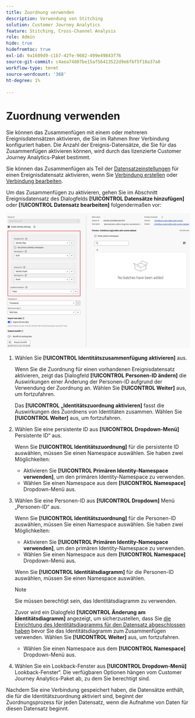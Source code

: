 ```yaml
---
title: Zuordnung verwenden
description: Verwendung von Stitching
solution: Customer Journey Analytics
feature: Stitching, Cross-Channel Analysis
role: Admin
hide: true
hidefromtoc: true
exl-id: 9a1689d9-c1b7-42fe-9682-499e49843f76
source-git-commit: c4aea74807be15af56413522d9e6fbf5f18a37a0
workflow-type: tm+mt
source-wordcount: '368'
ht-degree: 1%

---
```


# Zuordnung verwenden

Sie können das Zusammenfügen mit einem oder mehreren Ereignisdatensätzen aktivieren, die Sie im Rahmen Ihrer Verbindung konfiguriert haben. Die Anzahl der Ereignis-Datensätze, die Sie für das Zusammenfügen aktivieren können, wird durch das lizenzierte Customer Journey Analytics-Paket bestimmt.

Sie können das Zusammenfügen als Teil der [Datensatzeinstellungen](/help/connections/create-connection.md#dataset-settings) für einen Ereignisdatensatz aktivieren, wenn Sie [Verbindung erstellen](/help/connections/create-connection.md) oder [Verbindung bearbeiten](/help/connections/manage-connections.md#edit-a-connection).

Um das Zusammenfügen zu aktivieren, gehen Sie im Abschnitt Ereignisdatensatz des Dialogfelds **[!UICONTROL Datensätze hinzufügen]** oder **[!UICONTROL Datensatz bearbeiten]** folgendermaßen vor:

![Optionen für die Identitätszuordnung beim Aktivieren der Identitätszuordnung](assets/identity-stitching-ui.png)

1. Wählen Sie **[!UICONTROL Identitätszusammenfügung aktivieren]** aus.

   Wenn Sie die Zuordnung für einen vorhandenen Ereignisdatensatz aktivieren, zeigt das Dialogfeld **[!UICONTROL Personen-ID ändern]** die Auswirkungen einer Änderung der Personen-ID aufgrund der Verwendung der Zuordnung an. Wählen Sie **[!UICONTROL Weiter]** aus, um fortzufahren.

   Das **[!UICONTROL „Identitätszuordnung aktivieren]** fasst die Auswirkungen des Zuordnens von Identitäten zusammen. Wählen Sie **[!UICONTROL Weiter]** aus, um fortzufahren.

1. Wählen Sie eine persistente ID aus **[!UICONTROL Dropdown-Menü]** Persistente ID“ aus.

   Wenn Sie **[!UICONTROL Identitätszuordnung]** für die persistente ID auswählen, müssen Sie einen Namespace auswählen. Sie haben zwei Möglichkeiten:

   * Aktivieren Sie **[!UICONTROL Primären Identity-Namespace verwenden]**, um den primären Identity-Namespace zu verwenden.
   * Wählen Sie einen Namespace aus dem **[!UICONTROL Namespace]** Dropdown-Menü aus.

1. Wählen Sie eine Personen-ID aus **[!UICONTROL Dropdown]** Menü „Personen-ID“ aus.

   Wenn Sie **[!UICONTROL Identitätszuordnung]** für die Personen-ID auswählen, müssen Sie einen Namespace auswählen. Sie haben zwei Möglichkeiten:

   * Aktivieren Sie **[!UICONTROL Primären Identity-Namespace verwenden]**, um den primären Identity-Namespace zu verwenden.
   * Wählen Sie einen Namespace aus dem **[!UICONTROL Namespace]** Dropdown-Menü aus.


   Wenn Sie **[!UICONTROL Identitätsdiagramm]** für die Personen-ID auswählen, müssen Sie einen Namespace auswählen.

   >[!NOTE]
   >
   >Sie müssen berechtigt sein, das Identitätsdiagramm zu verwenden.
   >

   Zuvor wird ein Dialogfeld **[!UICONTROL Änderung am Identitätsdiagramm]** angezeigt, um sicherzustellen, dass Sie [die Einrichtung des Identitätsdiagramms für den Datensatz abgeschlossen haben](/help/stitching/faq.md#enable-a-dataset-for-the-identity-service) bevor Sie das Identitätsdiagramm zum Zusammenfügen verwenden. Wählen Sie **[!UICONTROL Weiter]** aus, um fortzufahren.

   * Wählen Sie einen Namespace aus dem **[!UICONTROL Namespace]** Dropdown-Menü aus.


1. Wählen Sie ein Lookback-Fenster aus **[!UICONTROL Dropdown-Menü]** Lookback-Fenster“. Die verfügbaren Optionen hängen vom Customer Journey Analytics-Paket ab, zu dem Sie berechtigt sind.

Nachdem Sie eine Verbindung gespeichert haben, die Datensätze enthält, die für die Identitätszuordnung aktiviert sind, beginnt der Zuordnungsprozess für jeden Datensatz, wenn die Aufnahme von Daten für diesen Datensatz beginnt.